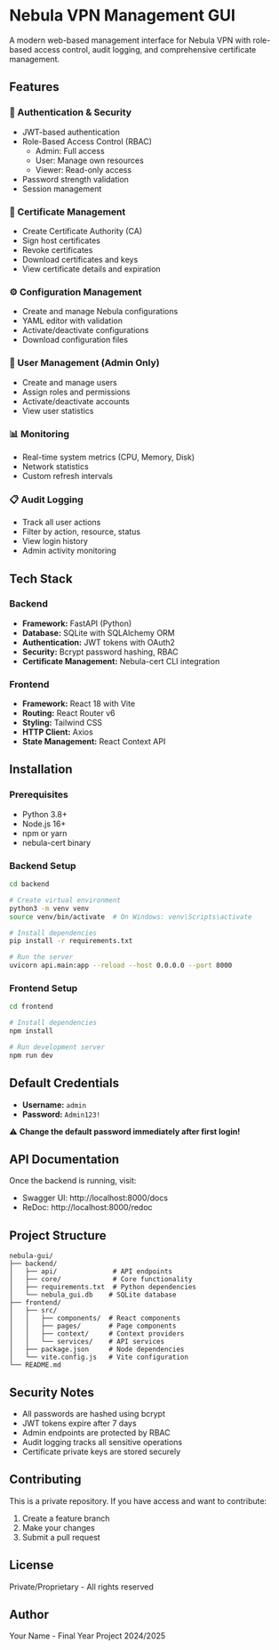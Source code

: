 # Nebula VPN Management GUI

A modern web-based management interface for Nebula VPN with role-based access control, audit logging, and comprehensive certificate management.

## Features

### 🔐 Authentication & Security
- JWT-based authentication
- Role-Based Access Control (RBAC)
  - Admin: Full access
  - User: Manage own resources
  - Viewer: Read-only access
- Password strength validation
- Session management

### 📜 Certificate Management
- Create Certificate Authority (CA)
- Sign host certificates
- Revoke certificates
- Download certificates and keys
- View certificate details and expiration

### ⚙️ Configuration Management
- Create and manage Nebula configurations
- YAML editor with validation
- Activate/deactivate configurations
- Download configuration files

### 👥 User Management (Admin Only)
- Create and manage users
- Assign roles and permissions
- Activate/deactivate accounts
- View user statistics

### 📊 Monitoring
- Real-time system metrics (CPU, Memory, Disk)
- Network statistics
- Custom refresh intervals

### 📋 Audit Logging
- Track all user actions
- Filter by action, resource, status
- View login history
- Admin activity monitoring

## Tech Stack

### Backend
- **Framework:** FastAPI (Python)
- **Database:** SQLite with SQLAlchemy ORM
- **Authentication:** JWT tokens with OAuth2
- **Security:** Bcrypt password hashing, RBAC
- **Certificate Management:** Nebula-cert CLI integration

### Frontend
- **Framework:** React 18 with Vite
- **Routing:** React Router v6
- **Styling:** Tailwind CSS
- **HTTP Client:** Axios
- **State Management:** React Context API

## Installation

### Prerequisites
- Python 3.8+
- Node.js 16+
- npm or yarn
- nebula-cert binary

### Backend Setup
```bash
cd backend

# Create virtual environment
python3 -m venv venv
source venv/bin/activate  # On Windows: venv\Scripts\activate

# Install dependencies
pip install -r requirements.txt

# Run the server
uvicorn api.main:app --reload --host 0.0.0.0 --port 8000
```

### Frontend Setup
```bash
cd frontend

# Install dependencies
npm install

# Run development server
npm run dev
```

## Default Credentials

- **Username:** `admin`
- **Password:** `Admin123!`

⚠️ **Change the default password immediately after first login!**

## API Documentation

Once the backend is running, visit:
- Swagger UI: http://localhost:8000/docs
- ReDoc: http://localhost:8000/redoc

## Project Structure
```
nebula-gui/
├── backend/
│   ├── api/              # API endpoints
│   ├── core/             # Core functionality
│   ├── requirements.txt  # Python dependencies
│   └── nebula_gui.db    # SQLite database
├── frontend/
│   ├── src/
│   │   ├── components/  # React components
│   │   ├── pages/       # Page components
│   │   ├── context/     # Context providers
│   │   └── services/    # API services
│   ├── package.json     # Node dependencies
│   └── vite.config.js   # Vite configuration
└── README.md
```

## Security Notes

- All passwords are hashed using bcrypt
- JWT tokens expire after 7 days
- Admin endpoints are protected by RBAC
- Audit logging tracks all sensitive operations
- Certificate private keys are stored securely

## Contributing

This is a private repository. If you have access and want to contribute:

1. Create a feature branch
2. Make your changes
3. Submit a pull request

## License

Private/Proprietary - All rights reserved

## Author

Your Name - Final Year Project 2024/2025

